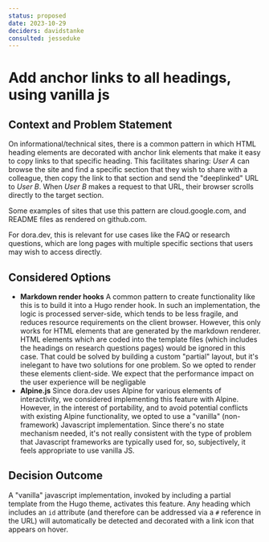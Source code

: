 ```yaml
---
status: proposed
date: 2023-10-29
deciders: davidstanke
consulted: jesseduke
---
```

# Add anchor links to all headings, using vanilla js

## Context and Problem Statement
On informational/technical sites, there is a common pattern in which HTML heading elements are decorated with anchor link elements that make it easy to copy links to that specific heading. This facilitates sharing: _User A_ can browse the site and find a specific section that they wish to share with a colleague, then copy the link to that section and send the "deeplinked" URL to _User B_. When _User B_ makes a request to that URL, their browser scrolls directly to the target section.

Some examples of sites that use this pattern are cloud.google.com, and README files as rendered on github.com.

For dora.dev, this is relevant for use cases like the FAQ or research questions, which are long pages with multiple specific sections that users may wish to access directly.

## Considered Options

* **Markdown render hooks** A common pattern to create functionality like this is to build it into a Hugo render hook. In such an implementation, the logic is processed server-side, which tends to be less fragile, and reduces resource requirements on the client browser. However, this only works for HTML elements that are generated by the markdown renderer. HTML elements which are coded into the template files (which includes the headings on research questions pages) would be ignored in this case. That could be solved by building a custom "partial" layout, but it's inelegant to have two solutions for one problem. So we opted to render these elements client-side. We expect that the performance impact on the user experience will be negligable
* **Alpine.js** Since dora.dev uses Alpine for various elements of interactivity, we considered implementing this feature with Alpine. However, in the interest of portability, and to avoid potential conflicts with existing Alpine functionality, we opted to use a "vanilla" (non-framework) Javascript implementation. Since there's no state mechanism needed, it's not really consistent with the type of problem that Javascript frameworks are typically used for, so, subjectively, it feels appropriate to use vanilla JS.

## Decision Outcome
A "vanilla" javascript implementation, invoked by including a partial template from the Hugo theme, activates this feature. Any heading which includes an `id` attribute (and therefore can be addressed via a `#` reference in the URL) will automatically be detected and decorated with a link icon that appears on hover.